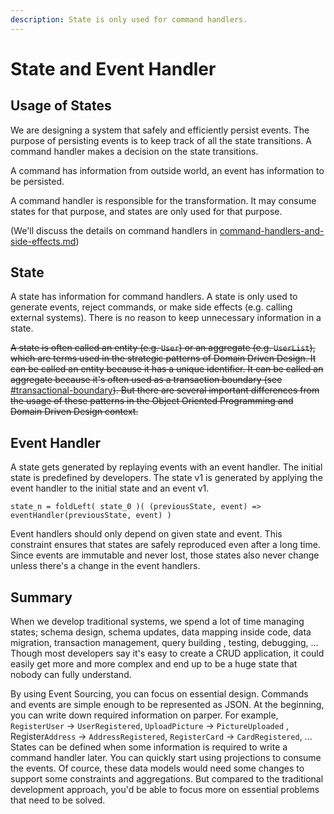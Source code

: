 ```yaml
---
description: State is only used for command handlers.
---
```


# State and Event Handler

## Usage of States

We are designing a system that safely and efficiently persist events. The purpose of persisting events is to keep track of all the state transitions. A command handler makes a decision on the state transitions.

A command has information from outside world, an event has information to be persisted.

A command handler is responsible for the transformation. It may consume states for that purpose, and states are only used for that purpose.

(We'll discuss the details on command handlers in [command-handlers-and-side-effects.md](command-handlers-and-side-effects.md "mention"))

## State

A state has information for command handlers. A state is only used to generate events, reject commands, or make side effects (e.g. calling external systems). There is no reason to keep unnecessary information in a state.

~~A state is often called an entity (e.g. `User`) or an aggregate (e.g. `UserList`), which are terms used in the strategic patterns of Domain Driven Design. It can be called an entity because it has a unique identifier. It can be called an aggregate because it's often used as a transaction boundary (see~~ [#transactional-boundary](state-and-event-handler.md#transactional-boundary "mention")~~). But there are several important differences from the usage of these patterns in the Object Oriented Programming and Domain Driven Design context.~~

## Event Handler

A state gets generated by replaying events with an event handler. The initial state is predefined by developers. The state v1 is generated by applying the event handler to the initial state and an event v1.

`state_n = foldLeft( state_0 )( (previousState, event) => eventHandler(previousState, event) )`

Event handlers should only depend on given state and event. This constraint ensures that states are safely reproduced even after a long time. Since events are immutable and never lost, those states also never change unless there's a change in the event handlers.

## Summary

When we develop traditional systems, we spend a lot of time managing states; schema design, schema updates, data mapping inside code, data migration, transaction management, query building , testing, debugging, ... Though most developers say it's easy to create a CRUD application, it could easily get more and more complex and end up to be a huge state that nobody can fully understand.

By using Event Sourcing, you can focus on essential design. Commands and events are simple enough to be represented as JSON. At the beginning, you can write down required information on parper. For example, `RegisterUser` -> `UserRegistered`, `UploadPicture` -> `PictureUploaded` , Register`Address` -> `AddressRegistered`, `RegisterCard` -> `CardRegistered`, ... States can be defined when some information is required to write a command handler later. You can quickly start using projections to consume the events. Of cource, these data models would need some changes to support some constraints and aggregations. But compared to the traditional development approach, you'd be able to focus more on essential problems that need to be solved.
